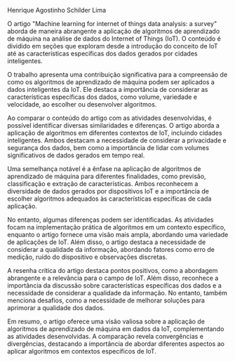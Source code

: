 Henrique Agostinho Schilder Lima


O artigo "Machine learning for internet of things data analysis: a survey" aborda de maneira abrangente a aplicação de algoritmos de aprendizado de máquina na análise de dados do Internet of Things (IoT). O conteúdo é dividido em seções que exploram desde a introdução do conceito de IoT até as características específicas dos dados gerados por cidades inteligentes.

O trabalho apresenta uma contribuição significativa para a compreensão de como os algoritmos de aprendizado de máquina podem ser aplicados a dados inteligentes da IoT. Ele destaca a importância de considerar as características específicas dos dados, como volume, variedade e velocidade, ao escolher ou desenvolver algoritmos.

Ao comparar o conteúdo do artigo com as atividades desenvolvidas, é possível identificar diversas similaridades e diferenças. O artigo aborda a aplicação de algoritmos em diferentes contextos de IoT, incluindo cidades inteligentes. Ambos destacam a necessidade de considerar a privacidade e segurança dos dados, bem como a importância de lidar com volumes significativos de dados gerados em tempo real.

Uma semelhança notável é a ênfase na aplicação de algoritmos de aprendizado de máquina para diferentes finalidades, como previsão, classificação e extração de características. Ambos reconhecem a diversidade de dados gerados por dispositivos IoT e a importância de escolher algoritmos adequados às características específicas de cada aplicação.

No entanto, algumas diferenças podem ser identificadas. As atividades focam na implementação prática de algoritmos em um contexto específico, enquanto o artigo fornece uma visão mais ampla, abordando uma variedade de aplicações de IoT. Além disso, o artigo destaca a necessidade de considerar a qualidade da informação, abordando fatores como erro de medição, ruído do dispositivo e observações discretas.

A resenha crítica do artigo destaca pontos positivos, como a abordagem abrangente e a relevância para o campo de IoT. Além disso, reconhece a importância da discussão sobre características específicas dos dados e a necessidade de considerar a qualidade da informação. No entanto, também menciona desafios, como a necessidade de melhorar soluções para aprimorar a qualidade dos dados.

Em resumo, o artigo oferece uma visão valiosa sobre a aplicação de algoritmos de aprendizado de máquina em dados da IoT, complementando as atividades desenvolvidas. A comparação revela convergências e divergências, destacando a importância de abordar diferentes aspectos ao aplicar algoritmos em contextos específicos de IoT.

